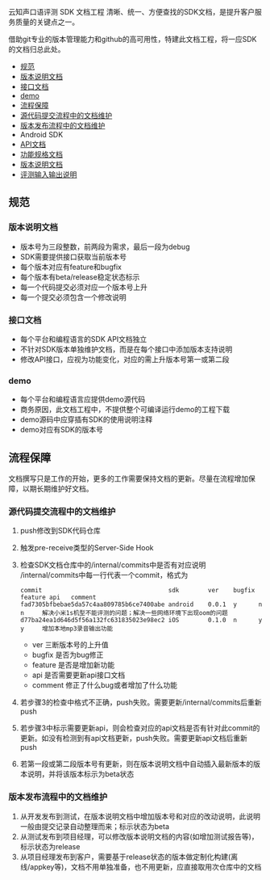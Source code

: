  云知声口语评测 SDK 文档工程
清晰、统一、方便查找的SDK文档，是提升客户服务质量的关键点之一。

借助git专业的版本管理能力和github的高可用性，特建此文档工程，将一应SDK的文档归总此处。

* [规范](#规范)
 * [版本说明文档](#版本说明文档)
 * [接口文档](#接口文档)
 * [demo](#demo)
* [流程保障](#流程保障)
 * [源代码提交流程中的文档维护](#源代码提交流程中的文档维护)
 * [版本发布流程中的文档维护](#版本发布流程中的文档维护)
* Android SDK
 * [API文档](android/api.md)
 * [功能规格文档](android/features.md)
 * [版本说明文档](android/version.md)
* [评测输入输出说明](评测输入输出说明.md)

## 规范

### 版本说明文档
* 版本号为三段整数，前两段为需求，最后一段为debug
* SDK需要提供接口获取当前版本号
* 每个版本对应有feature和bugfix
* 每个版本有beta/release稳定状态标示
* 每一个代码提交必须对应一个版本号上升
* 每一个提交必须包含一个修改说明

### 接口文档
* 每个平台和编程语言的SDK API文档独立
* 不针对SDK版本单独维护文档，而是在每个接口中添加版本支持说明
* 修改API接口，应视为功能变化，对应的需上升版本号第一或第二段

### demo
* 每个平台和编程语言应提供demo源代码
* 商务原因，此文档工程中，不提供整个可编译运行demo的工程下载
* demo源码中应穿插有SDK的使用说明注释
* demo对应有SDK的版本号

## 流程保障

文档撰写只是工作的开始，更多的工作需要保持文档的更新。尽量在流程增加保障，以期长期维护好文档。

### 源代码提交流程中的文档维护
1. push修改到SDK代码仓库
2. 触发pre-receive类型的Server-Side Hook
3. 检查SDK文档仓库中的/internal/commits中是否有对应说明
    /internal/commits中每一行代表一个commit，格式为
    
    ```
    commit                                   sdk        ver    bugfix feature api   comment
    fad7305bfbebae5da57c4aa809785b6ce7400abe android    0.0.1  y      n       n     解决小米1s机型不能评测的问题；解决一些网络环境下出现oom的问题
    d77ba24ea1d646d5f56a132fc631835023e98ec2 iOS        0.1.0  n      y       y     增加本地mp3录音输出功能
    ```
    
    * ver 三断版本号的上升值
    * bugfix 是否为bug修正
    * feature 是否是增加新功能
    * api 是否需要更新api接口文档
    * comment 修正了什么bug或者增加了什么功能
4. 若步骤3的检查中格式不正确，push失败。需要更新/internal/commits后重新push
5. 若步骤3中标示需要更新api，则会检查对应的api文档是否有针对此commit的更新。如没有检测到有api文档更新，push失败。需要更新api文档后重新push
6. 若第一段或第二段版本号有更新，则在版本说明文档中自动插入最新版本的版本说明，并将该版本标示为beta状态

### 版本发布流程中的文档维护

1. 从开发发布到测试，在版本说明文档中增加版本号和对应的改动说明，此说明一般由提交记录自动整理而来；标示状态为beta
2. 从测试发布到项目经理，可以修改版本说明文档的内容(如增加测试报告等)，标示状态为release
3. 从项目经理发布到客户，需要基于release状态的版本做定制化构建(离线/appkey等)，文档不用单独准备，也不用更新，应直接取用次仓库中的文档
